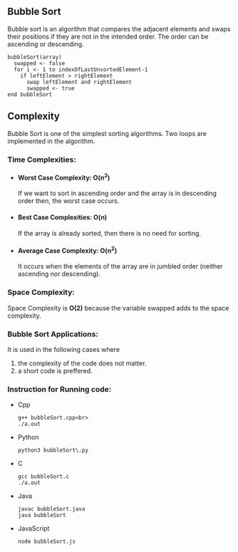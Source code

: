 ﻿## Bubble Sort
Bubble sort is an algorithm that compares the adjacent elements and swaps their positions 
if they are not in the intended order. The order can be ascending or descending.

    bubbleSort(array)
	  swapped <- false
	  for i <- 1 to indexOfLastUnsortedElement-1
	    if leftElement > rightElement
	      swap leftElement and rightElement
	      swapped <- true
	end bubbleSort

## Complexity
Bubble Sort is one of the simplest sorting algorithms. Two loops are implemented in the algorithm.
### Time Complexities:
* #### Worst Case Complexity: O(n<sup>2</sup>)
	If we want to sort in ascending order and the array is in descending order then, the worst case occurs.
* #### Best Case Complexities: O(n)
	If the array is already sorted, then there is no need for sorting.
* #### Average Case Complexity: O(n<sup>2</sup>)
	It occurs when the elements of the array are in jumbled order (neither ascending nor descending).

### Space Complexity:
Space Complexity is **O(2)** because the variable swapped adds to the space complexity.
### Bubble Sort Applications:
It is used in the following cases where
1. the complexity of the code does not matter.
2. a short code is preffered.

###  Instruction for Running code:

 - Cpp
     ```   
     g++ bubbleSort.cpp<br>
     ./a.out
     ```
- Python
    ```
    python3 bubbleSort\.py
    ```
- C
	```
	gcc bubbleSort.c
	./a.out
	```
- Java
  	```
  	javac bubbleSort.java
  	java bubbleSort
  	```
- JavaScript
	```
	node bubbleSort.js
	```

